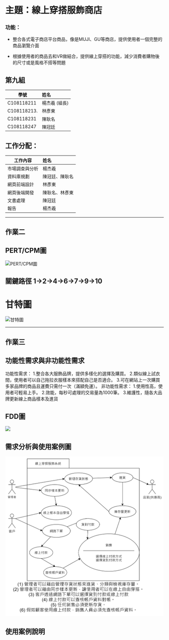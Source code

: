 # 主題：線上穿搭服飾商店

### 功能：
* 整合各式電子商店平台商品，像是MUJI、GU等商店，提供使用者一個完整的商品瀏覽介面

* 根據使用者的商品去和VR做結合，提供線上穿搭的功能，減少消費者購物後的尺寸或是風格不搭等問題 


## 第九組
學號          |  姓名
------------|:-----
C108118211  | 楊杰羲 (組長)
C108118213. | 林彥東
C108118231  | 陳耿名
C108118247  | 陳冠廷

## 工作分配：
工作內容          |  姓名
-------------|:-----
市場調查與分析 | 楊杰羲
資料庫規劃     | 陳冠廷、陳耿名
網頁前端設計   | 林彥東
網頁後端開發   | 陳耿名、林彥東
文書處理      | 陳冠廷
報告        | 楊杰羲
***
## 作業二

## PERT/CPM圖
![PERT/CPM圖](https://user-images.githubusercontent.com/91524910/136918398-93905f01-4cdd-4d01-a3c2-c25d4b42815b.jpg)
## 關鍵路徑 1->2->4->6->7->9->10
# 甘特圖
![甘特圖](https://user-images.githubusercontent.com/91524910/136913029-52850f91-a993-4df5-b0c4-fddc25f2d3fb.JPG)
***
## 作業三

## 功能性需求與非功能性需求
功能性需求：
1.整合各大服飾品牌，提供多樣化的選擇及購買。
2.類似線上試衣間，使用者可以自己拖拉衣服樣本來搭配自己是否適合。
3.可在網站上一次購買多家品牌的商品且運費只需付一次（滿額免運）。
非功能性需求：
1.使用性高，使用者可輕易上手。
2.效能，每秒可處理的交易量為1000筆。
3.維護性，隨各大品牌更新線上商品樣本及進貨

## FDD圖
![](FDD圖.png)

## 需求分析與使用案例圖
![](使用案例圖.png)

## 使用案例說明
